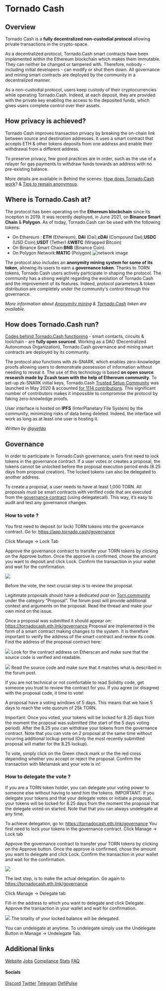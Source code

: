 # Tornado Cash
## Overview

Tornado Cash is a **fully decentralized non-custodial protocol** allowing private transactions in the crypto-space. 

As a decentralized protocol, Tornado.Cash smart contracts have been implemented within the Ethereum blockchain which makes them immutable. They can neither be changed or tampered with. Therefore, nobody - including initial developers - can modify or shut them down. All governance and mining smart contracts are deployed by the community in a decentralized manner.

As a non-custodial protocol, users keep custody of their cryptocurrencies while operating Tornado.Cash. Indeed, at each deposit, they are provided with the private key enabling the access to the deposited funds, which gives users complete control over their assets.

## How privacy is achieved?

Tornado Cash improves transaction privacy by breaking the on-chain link between source and destination addresses. It uses a smart contract that accepts ETH & other tokens deposits from one address and enable their withdrawal from a different address.

To preserve privacy, few good practices are in order, such as the use of a relayer for gas payments to withdraw funds towards an address with no pre-existing balance. 

More details are available in Behind the scenes: [How does Tornado.Cash work](https://docs.tornado.cash/how-does-tornado.cash-work)? & [Tips to remain anonymous](https://docs.tornado.cash/tips-to-remain-anonymous).

## Where is Tornado.Cash at?

The protocol has been operating on the **Ethereum blockchain** since its inception in 2019. It was recently deployed, in June 2021, on **Binance Smart Chain** & **Polygon**.
As of today, Tornado.Cash can be used with the following tokens:
- On Ethereum : **ETH** (Ethereum), **DAI** (Dai),**cDAI** (Compound Dai),**USDC** (USD Coin),**USDT** (Tether) &**WBTC** (Wrapped Bitcoin)
- On Binance Smart Chain:**BNB** (Binance Coin).
- On Polygon Network:**MATIC** (Polygon)
![network image](https://gblobscdn.gitbook.com/assets%2F-MXflGk4w5pDjjlmPCuF%2F-MhJPP4DeMIcR4iz-v1J%2F-MhJXUycS-uRlH6w-oKR%2FNon-custodial%20anonymous%20transactions%20on%20Ethereum%20(3).png?alt=media&token=d7319678-41ff-4c0f-981c-09a3ab0576f0)

The protocol also includes an **anonymity mining system for some of its token**, allowing its users to earn a **governance token**. Thanks to TORN tokens, Tornado Cash users actively participate in shaping the protocol. The community has a strong weight regarding the evolution of Tornado Cash and the improvement of its features. Indeed, protocol parameters & token distribution are completely under the community's control through this governance.

*More information about [Anonymity mining](https://docs.tornado.cash/anonymity-mining) & [Tornado.Cash](https://docs.tornado.cash/torn) token are available.*

## How does Tornado.Cash run?

[Codes behind Tornado.Cash functioning](https://github.com/tornadocash) - smart contacts, circuits & toolchain -  are **fully open sourced**. Working as a DAO (Decentralized Autonomous Organization), Tornado.Cash governance and mining smart contracts are deployed by its community.

The protocol also functions with zk-SNARK, which enables zero-knowledge proofs allowing users to demonstrate possession of information without needing to reveal it. The use of this technology is based **on open source research made by Zcash team with the help of Ethereum community**. To set-up zk-SNARK initial keys, Tornado.Cash [Trusted Setup Community](https://tornado-cash.medium.com/tornado-cash-trusted-setup-ceremony-b846e1e00be1) was launched in May 2020 & accounted [for 1114 contributions](https://tornado-cash.medium.com/the-biggest-trusted-setup-ceremony-in-the-world-3c6ab9c8fffa). This significant number of contributors makes it impossible to compromise the protocol by faking zero-knowledge proofs.

User interface is hosted on **IPFS** (InterPlanetary File System) by the community, minimizing risks of data being deleted. Indeed, the interface will work as long as at least one user is hosting it.

*Written by @[ayefda](https://torn.community/u/ayefda)*

## Governance

In order to participate in Tornado.Cash governance, users first need to lock tokens in the governance contract. If a user votes or creates a proposal, the tokens cannot be unlocked before the proposal execution period ends (8.25 days from proposal creation). The locked tokens can also be delegated to another address.

To create a proposal, a user needs to have at least 1,000 TORN. All proposals must be smart contracts with verified code that are executed from the [governance contract](https://etherscan.io/address/0x5efda50f22d34F262c29268506C5Fa42cB56A1Ce) (using delegatecall). This way, it’s easy to audit and test any governance changes.

### How to vote ?

You first need to deposit (or lock) TORN tokens into the governance contract.
Go to: https://app.tornado.cash/governance

Click Manage -> Lock Tab

Approve the governance contract to transfer your TORN tokens by clicking on the Approve button. Once the approve is confirmed, chose the amount you want to deposit and click Lock. Confirm the transaction in your wallet and wait for the confirmation.

![](https://i.imgur.com/tfwFDnj.png)

Before the vote, the next crucial step is to review the proposal.

Legitimate proposals should have a dedicated post on [Torn.community](https://torn.community/) under the category “Proposal”. The forum post will provide additional context and arguments on the proposal. Read the thread and make your own mind on the issue.

Once a proposal was submitted it should appear on:
https://tornadocash.eth.link/governance
Proposal are implemented in the form of a smart contract making changes to the system. It is therefore important to verify the address of the smart-contract and review its code. Find the address of the proposal contract here:

![](https://i.imgur.com/urIOzjR.png)
Look for the contract address on Etherscan and make sure that the source code is verified and readable.

![](https://i.imgur.com/VGMuosr.png)
Read the source code and make sure that it matches what is described in the forum post.

If you are not technical or not comfortable to read Solidity code, get someone you trust to review the contract for you.
If you agree (or disagree) with the proposal code, it time to vote!

A proposal have a voting windows of 5 days. This means that we have 5 days to reach the vote quorum of 25k TORN.

Important: Once you voted, your tokens will be locked for 8.25 days from the moment the proposal was submitted (the start of the 5 days voting period). After the 8.25 you can withdraw your tokens from the governance contract. Note that you can vote on 2 proposal at the same time without incurring additional lockup period (Only the most recently submitted proposal will matter for the 8.25 lockup).

To vote, simply click on the Green check mark or the the red cross depending whether you accept or reject the proposal. Confirm the transaction with Metamask and your vote is in!

### How to delegate the vote ?

If you are a TORN token holder, you can delegate your voting power to someone else without having to send him the tokens.
IMPORTANT: If you delegate your tokens and that your delegate votes or initiate a proposal, your tokens will be locked for 8.25 days from the moment the proposal that the delegate voted on started. Note that that you can always undelegate at any time.

To achieve delegation, go to: https://tornadocash.eth.link/governance
You first need to lock your tokens in the governance contract. Click Manage -> Lock tab

Approve the governance contract to transfer your TORN tokens by clicking on the Approve button. Once the approve is confirmed, chose the amount you want to delegate and click Lock. Confirm the transaction in your wallet and wait for the confirmation.

![](https://i.imgur.com/yrvY7ut.png)

The last step, is to make the actual delegation. Go again to https://tornadocash.eth.link/governance

Click Manage -> Delegate tab

Fill-in the address to which you want to delegate and click Delegate. Approve the transaction in your wallet and wait for confirmation.

![](https://i.imgur.com/2Sf7GJ2.png)
The totality of your locked balance will be delegated.

You can undelegate at anytime. To undelegate simply use the Undelegate Button in Manage -> Undelegate Tab.

## Additional links

[Website](https://torn.community/)
[Jobs](https://tornado.cash/jobs)
[Compliance](https://tornadocash.eth.limo/compliance/)
[Stats](https://explore.duneanalytics.com/public/dashboards/UEU02CHiGtNw9crfeD6OJ7bKPnvFtNjOgZ7Vc6uj)
[FAQ](https://tornado.cash/#faq)

#### Socials
[Discord](https://discord.com/invite/TFDrM8K42j)
[Twitter](https://twitter.com/TornadoCash)
[Telegram](https://t.me/TornadoCashOfficial)
[DefiPulse](https://defipulse.com/tornado-cash)